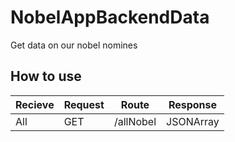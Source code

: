 # NobelAppBackendData
Get data on our nobel nomines

<h2> How to use </h2>

Recieve | Request | Route | Response
--- | --- | --- | ---
All | GET | /allNobel | JSONArray

